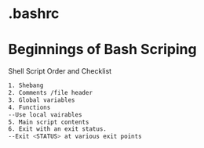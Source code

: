 # .bashrc
# Beginnings of Bash Scriping

Shell Script Order and Checklist
```bash
1. Shebang
2. Comments /file header
3. Global variables
4. Functions
--Use local vairables
5. Main script contents
6. Exit with an exit status.
--Exit <STATUS> at various exit points

```
